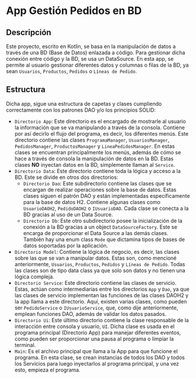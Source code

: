 # App Gestión Pedidos en BD

## Descripción

Este proyecto, escrito en Kotlin, se basa en la manipulación de datos a través de una BD (Base de Datos) enlazada a código. Para gestionar dicha conexión entre código y la BD, se usa un DataSource.
En esta app, se permite al usuario gestionar diferentes datos y columnas o filas de la BD, ya sean `Usuarios`, `Productos`, `Pedidos` o `Líneas de Pedido`.

## Estructura

Dicha app, sigue una estructura de capetas y clases cumpliendo correctamente con los patrones DAO y/o los principios SOLID:
- `Directorio App`: Este directorio es el encargado de mostrarle al usuario la información que se va manipulando a través de la consola. Contiene por así decirlo el flujo del programa, es decir, los diferentes menús.
Este directorio contiene las clases `ProgramaManager`, `UsuariosManager`, `PedidosManager`, `ProductosManager` y `LineaPedidosManager`. En estas clases se encuentran principalmente los menús, además de cómo se hace
a través de consola la manipulación de datos en la BD. Estas clases **NO** inyectan datos en la BD, simplemente llaman al `Service`.
- `Directorio Data`: Este directorio contiene toda la lógica y acceso a la BD. Este se divide en otros dos directorios:
    - `Directorio Dao`: Este subdirectorio contiene las clases que se encargan de realizar operaciones sobre la base de datos. Estas clases siguen el patrón DAO y están implementadas específicamente para la base
      de datos H2. Contiene algunas clases como `UsuarioDAOH2`, `PedidoDAOH2` o `IUsuarioDAO`. Cada clase se conecta a la BD gracias al uso de un Data Source.
    - `Directorio Db`: Este otro subdirectorio posee la inicialización de la conexión a la BD gracias a un object `DataSourceFactory`. Este se encarga de proporcionar el Data Source a las demás clases. También hay una
      enum class `Mode` que dictamina tipos de bases de datos soportadas por la aplicación.
- `Directorio Model`: Contiene la lógica de negocio, es decir, las clases sobre las que se van a manipular datos. Estas son, como mencioné anteriormente, `Usuarios`, `Productos`, `Pedidos` y `Líneas de Pedido`. Todas
las clases son de tipo data class ya que solo son datos y no tienen una lógica compleja.
- `Directorio Service`: Este directorio contiene las clases de servicio. Estas, actúan como intermediarias entre los directorios `App` y `Dao`, ya que las clases de servicio implementan las funciones de las clases DAOH2
y la app llama a este directorio. Aquí, existen varias clases, como pueden ser `PedidoService` o `IUsuarioService`, que, como dije anteriormente, emplean funciones DAO, además de validar los datos pasados.
- `Directorio Ui`: Este último directorio contiene la clase responsable de la interacción entre consola y usuario, `UI`. Dicha clase es usada en el programa principal (Directorio App) para manejar diferentes eventos,
como pueden ser proporcionar una pausa al programa o limpiar la terminal.
- `Main`: Es el archivo principal que llama a la App para que funcione el programa. En esta clase, se crean instancias de todos los DAO y todos los Servicios para luego inyectarlos al programa principal, y una vez esto,
empieza el programa.
